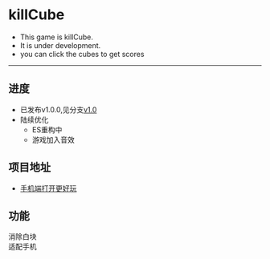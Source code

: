 # killCube
- This game is killCube.
- It is under development.
- you can click the cubes to get scores

***********************

## **进度**

- 已发布v1.0.0,见分支[v1.0](https://github.com/iamsail/killCube/tree/v1.0)
- 陆续优化
    * ES重构中
    * 游戏加入音效

## **项目地址**
- [手机端打开更好玩](http://www.sail.name/killCube/)

## **功能**

消除白块 <br>
适配手机